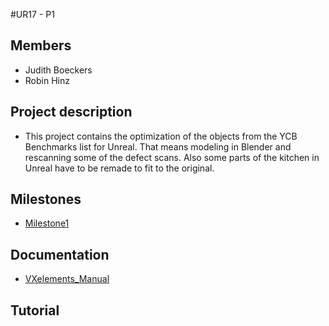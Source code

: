 #UR17 - P1

## Members
* Judith Boeckers
* Robin Hinz

## Project description

* This project contains the optimization of the objects from the YCB Benchmarks list for Unreal. That means modeling in Blender and rescanning some of the defect scans. Also some parts of the kitchen in Unreal have to be remade to fit to the original.

## Milestones

* [Milestone1](Documentation/Milestone1.md)

## Documentation

* [VXelements_Manual](Documentation/VXelements_Manual.md)

## Tutorial
